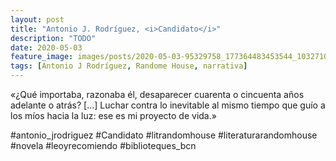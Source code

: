 ```yaml
---
layout: post
title: "Antonio J. Rodríguez, <i>Candidato</i>"
description: "TODO"
date: 2020-05-03
feature_image: images/posts/2020-05-03-95329758_177364483453544_1032710238236845188_n_17873841787667445.jpg
tags: [Antonio J Rodríguez, Randome House, narrativa]
---
```


«¿Qué importaba, razonaba él, desaparecer cuarenta o cincuenta años adelante o atrás? […] Luchar contra lo inevitable al mismo tiempo que guío a los míos hacia la luz: ese es mi proyecto de vida.»
<!--more-->

#antonio_jrodriguez #Candidato #litrandomhouse #literaturarandomhouse #novela #leoyrecomiendo #biblioteques_bcn


